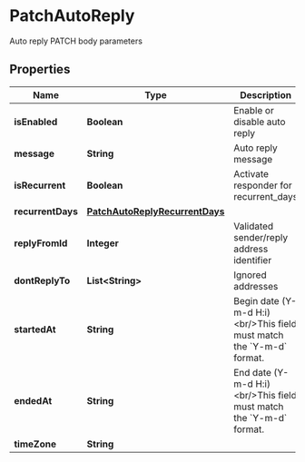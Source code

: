 

# PatchAutoReply

Auto reply PATCH body parameters

## Properties

| Name | Type | Description | Notes |
|------------ | ------------- | ------------- | -------------|
|**isEnabled** | **Boolean** | Enable or disable auto reply |  |
|**message** | **String** | Auto reply message |  [optional] |
|**isRecurrent** | **Boolean** | Activate responder for recurrent_days |  [optional] |
|**recurrentDays** | [**PatchAutoReplyRecurrentDays**](PatchAutoReplyRecurrentDays.md) |  |  [optional] |
|**replyFromId** | **Integer** | Validated sender/reply address identifier |  [optional] |
|**dontReplyTo** | **List&lt;String&gt;** | Ignored addresses |  [optional] |
|**startedAt** | **String** | Begin date (Y-m-d H:i)&lt;br/&gt;This field must match the &#x60;Y-m-d&#x60; format. |  [optional] |
|**endedAt** | **String** | End date (Y-m-d H:i)&lt;br/&gt;This field must match the &#x60;Y-m-d&#x60; format. |  [optional] |
|**timeZone** | **String** |  |  [optional] |



